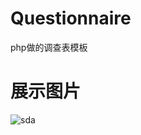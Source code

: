 # Questionnaire
php做的调查表模板
# 展示图片
![sda](https://img.hxyxyz.top:444/images/2020/04/16/ftp49dd28de83ece8afa.png)

